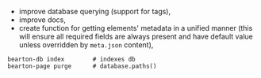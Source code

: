- improve database querying (support for tags),
- improve docs,
- create function for getting elements' metadata in a unified manner (this will ensure all required fields are always present and have default value unless overridden by `meta.json` content),

```
bearton-db index        # indexes db
bearton-page purge      # database.paths()
```
